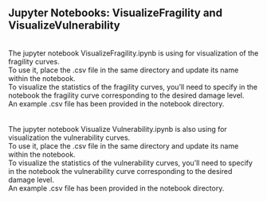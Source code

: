 ## Jupyter Notebooks: VisualizeFragility and VisualizeVulnerability
<br>
The jupyter notebook VisualizeFragility.ipynb is using for visualization of the fragility curves. 
<br> To use it, place the .csv file in the same directory and update its name within the notebook.
<br> To visualize the statistics of the fragility curves, you’ll need to specify in the notebook the fragility curve corresponding to the desired damage level. 
<br> An example .csv file has been provided in the notebook directory.
<br>
<br>
<br> The jupyter notebook Visualize Vulnerability.ipynb is also using for visualization the vulnerability curves.
<br> To use it, place the .csv file in the same directory and update its name within the notebook.
<br> To visualize the statistics of the vulnerability curves, you’ll need to specify in the notebook the vulnerability curve corresponding to the desired damage level. 
<br> An example .csv file has been provided in the notebook directory.
